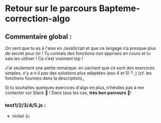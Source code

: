 # Retour sur le parcours Bapteme-correction-algo

## Commentaire global :

On sent que tu es à l'aise en JavaScript et que ce langage n’a presque plus de secret pour toi !
Tu connais des fonctions non apprises en cours et tu sais les utiliser ! Ca c’est vraiment top !

J'ai seulement une petite remarque: en sachant que ce sont des exercices simples, n’y a-t-il pas des solutions plus adaptées (exo 4 et 5) ? ;) (cf. les fonctions fournies dans la description)_

Si tu souhaites quelques exercices d'algo en plus, n’hésites pas à me contacter sur Slack 🙂 !
Dans tous les cas, **très bon parcours** 🚀!

### test1/2/3/4/5.js :

- nickel :+1:
